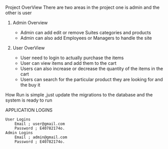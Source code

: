 
Project OverView
There are two areas in the project one is admin and the other is user
 1. Admin Overview
    * Admin can add edit or remove Suites categories and products
    * Admin can also add Employees or Managers to handle the site
  
 2. User OverView
    * User need to login to actually purchase the items
    * User can view items and add them to the cart
    * Users can also increase or decrease the quantity of the items in the cart
    * Users can search for the particular product they are looking for and the buy it

How Run is simple ,just update the migrations to the database and the system is ready to run


APPLICATION LOGINS

    User Logins
        Email ; user@gmail.com
        Password ; E40782174o.
    Admin Logins
        Email ; admin@gmail.com
        Password ; E40782174o.